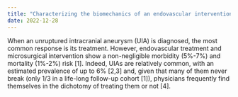 ```yaml
---
title: "Characterizing the biomechanics of an endovascular intervention in cerebral aneurysms using Kirchhoff–Love shells of nonuniform thickness"
date: 2022-12-28
---
```


When an unruptured intracranial aneurysm (UIA) is diagnosed, the most common
response is its treatment. However, endovascular treatment and microsurgical
intervention show a non-negligible morbidity (5%-7%) and mortality (1%-2%) risk [1].
Indeed, UIAs are relatively common, with an estimated prevalence of up to 6% [2,3]
and, given that many of them never break (only 1/3 in a life-long follow-up cohort [1]),
physicians frequently find themselves in the dichotomy of treating them or not [4]. 

